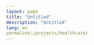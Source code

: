 ```yaml
---
layout: page
title: "Untitled"
description: "Untitled"
lang: en
permalink:/projects/healthcare/
---
```


